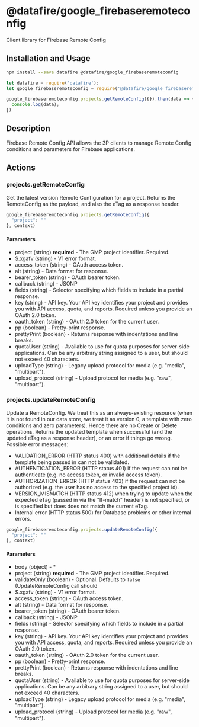 # @datafire/google_firebaseremoteconfig

Client library for Firebase Remote Config

## Installation and Usage
```bash
npm install --save datafire @datafire/google_firebaseremoteconfig
```

```js
let datafire = require('datafire');
let google_firebaseremoteconfig = require('@datafire/google_firebaseremoteconfig').create();

google_firebaseremoteconfig.projects.getRemoteConfig({}).then(data => {
  console.log(data);
})
```

## Description
Firebase Remote Config API allows the 3P clients to manage Remote Config conditions and parameters for Firebase applications.

## Actions
### projects.getRemoteConfig
Get the latest version Remote Configuration for a project.
Returns the RemoteConfig as the payload, and also the eTag as a
response header.


```js
google_firebaseremoteconfig.projects.getRemoteConfig({
  "project": ""
}, context)
```

#### Parameters
* project (string) **required** - The GMP project identifier. Required.
* $.xgafv (string) - V1 error format.
* access_token (string) - OAuth access token.
* alt (string) - Data format for response.
* bearer_token (string) - OAuth bearer token.
* callback (string) - JSONP
* fields (string) - Selector specifying which fields to include in a partial response.
* key (string) - API key. Your API key identifies your project and provides you with API access, quota, and reports. Required unless you provide an OAuth 2.0 token.
* oauth_token (string) - OAuth 2.0 token for the current user.
* pp (boolean) - Pretty-print response.
* prettyPrint (boolean) - Returns response with indentations and line breaks.
* quotaUser (string) - Available to use for quota purposes for server-side applications. Can be any arbitrary string assigned to a user, but should not exceed 40 characters.
* uploadType (string) - Legacy upload protocol for media (e.g. "media", "multipart").
* upload_protocol (string) - Upload protocol for media (e.g. "raw", "multipart").

### projects.updateRemoteConfig
Update a RemoteConfig. We treat this as an always-existing
resource (when it is not found in our data store, we treat it as version
0, a template with zero conditions and zero parameters). Hence there are
no Create or Delete operations. Returns the updated template when
successful (and the updated eTag as a response header), or an error if
things go wrong.
Possible error messages:
* VALIDATION_ERROR (HTTP status 400) with additional details if the
template being passed in can not be validated.
* AUTHENTICATION_ERROR (HTTP status 401) if the request can not be
authenticate (e.g. no access token, or invalid access token).
* AUTHORIZATION_ERROR (HTTP status 403) if the request can not be
authorized (e.g. the user has no access to the specified project id).
* VERSION_MISMATCH (HTTP status 412) when trying to update when the
expected eTag (passed in via the "If-match" header) is not specified, or
is specified but does does not match the current eTag.
* Internal error (HTTP status 500) for Database problems or other internal
errors.


```js
google_firebaseremoteconfig.projects.updateRemoteConfig({
  "project": ""
}, context)
```

#### Parameters
* body (object) - *
* project (string) **required** - The GMP project identifier. Required.
* validateOnly (boolean) - Optional. Defaults to <code>false</code> (UpdateRemoteConfig call should
* $.xgafv (string) - V1 error format.
* access_token (string) - OAuth access token.
* alt (string) - Data format for response.
* bearer_token (string) - OAuth bearer token.
* callback (string) - JSONP
* fields (string) - Selector specifying which fields to include in a partial response.
* key (string) - API key. Your API key identifies your project and provides you with API access, quota, and reports. Required unless you provide an OAuth 2.0 token.
* oauth_token (string) - OAuth 2.0 token for the current user.
* pp (boolean) - Pretty-print response.
* prettyPrint (boolean) - Returns response with indentations and line breaks.
* quotaUser (string) - Available to use for quota purposes for server-side applications. Can be any arbitrary string assigned to a user, but should not exceed 40 characters.
* uploadType (string) - Legacy upload protocol for media (e.g. "media", "multipart").
* upload_protocol (string) - Upload protocol for media (e.g. "raw", "multipart").

